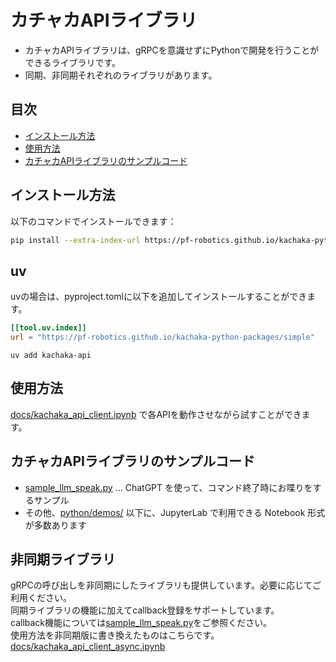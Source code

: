 # カチャカAPIライブラリ

* カチャカAPIライブラリは、gRPCを意識せずにPythonで開発を行うことができるライブラリです。
* 同期、非同期それぞれのライブラリがあります。

## 目次
- [インストール方法](#インストール方法)
- [使用方法](#使用方法)
- [カチャカAPIライブラリのサンプルコード](#カチャカapiライブラリのサンプルコード)


## インストール方法

以下のコマンドでインストールできます：

```bash
pip install --extra-index-url https://pf-robotics.github.io/kachaka-python-packages/simple kachaka-api
```

## uv
uvの場合は、pyproject.tomlに以下を追加してインストールすることができます。

```toml
[[tool.uv.index]]
url = "https://pf-robotics.github.io/kachaka-python-packages/simple"
```

```
uv add kachaka-api
```


## 使用方法

[docs/kachaka_api_client.ipynb](docs/kachaka_api_client.ipynb) で各APIを動作させながら試すことができます。

## カチャカAPIライブラリのサンプルコード

* [sample_llm_speak.py](python/demos/sample_llm_speak.py) ... ChatGPT を使って、コマンド終了時にお喋りをするサンプル
* その他、[python/demos/](python/demos) 以下に、JupyterLab で利用できる Notebook 形式が多数あります

## 非同期ライブラリ

gRPCの呼び出しを非同期にしたライブラリも提供しています。必要に応じてご利用ください。  
同期ライブラリの機能に加えてcallback登録をサポートしています。  
callback機能については[sample_llm_speak.py](python/demos/sample_llm_speak.py)をご参照ください。  
使用方法を非同期版に書き換えたものはこちらです。[docs/kachaka_api_client_async.ipynb](docs/kachaka_api_client_async.ipynb)
